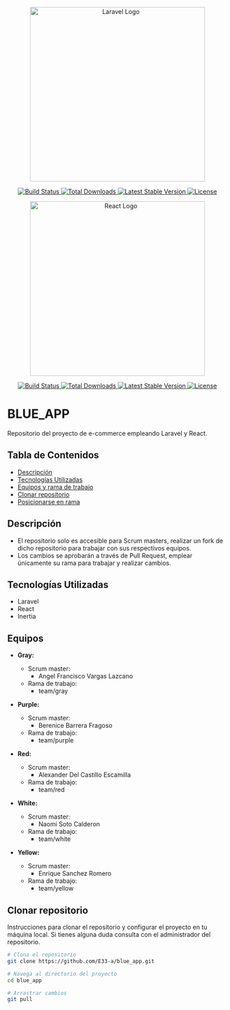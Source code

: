 <p align="center">
    <a href="https://laravel.com" target="_blank">
        <img src="https://raw.githubusercontent.com/laravel/art/master/logo-lockup/5%20SVG/2%20CMYK/1%20Full%20Color/laravel-logolockup-cmyk-red.svg" width="400" alt="Laravel Logo">
    </a>
</p>

<p align="center">
    <a href="https://github.com/laravel/framework/actions">
        <img src="https://github.com/laravel/framework/workflows/tests/badge.svg" alt="Build Status">
    </a>
    <a href="https://packagist.org/packages/laravel/framework">
        <img src="https://img.shields.io/packagist/dt/laravel/framework" alt="Total Downloads">
    </a>
    <a href="https://packagist.org/packages/laravel/framework">
        <img src="https://img.shields.io/packagist/v/laravel/framework" alt="Latest Stable Version">
    </a>
    <a href="https://packagist.org/packages/laravel/framework">
        <img src="https://img.shields.io/packagist/l/laravel/framework" alt="License">
    </a>
</p>

<p align="center">
    <a href="https://reactjs.org" target="_blank">
        <img src="https://reactjs.org/logo-og.png" width="400" alt="React Logo">
    </a>
</p>

<p align="center">
    <a href="https://github.com/facebook/react/actions">
        <img src="https://github.com/facebook/react/workflows/CI/badge.svg" alt="Build Status">
    </a>
    <a href="https://www.npmjs.com/package/react">
        <img src="https://img.shields.io/npm/dt/react.svg" alt="Total Downloads">
    </a>
    <a href="https://www.npmjs.com/package/react">
        <img src="https://img.shields.io/npm/v/react.svg" alt="Latest Stable Version">
    </a>
    <a href="https://opensource.org/licenses/MIT">
        <img src="https://img.shields.io/badge/license-MIT-blue.svg" alt="License">
    </a>
</p>

# BLUE_APP

Repositorio del proyecto de e-commerce empleando Laravel y React.

## Tabla de Contenidos

- [Descripción](#descripción)
- [Tecnologías Utilizadas](#tecnologías-utilizadas)
- [Equipos y rama de trabajo](#equipos)
- [Clonar repositorio](#clonar-repositorio)
- [Posicionarse en rama](#posicionarse-en-rama)


## Descripción

- El repositorio solo es accesible para Scrum masters, realizar un fork de dicho repositorio para trabajar con sus respectivos equipos.
- Los cambios se aprobarán a través de Pull Request, emplear únicamente su rama para trabajar y realizar cambios.

## Tecnologías Utilizadas

- Laravel
- React
- Inertia

## Equipos

- **Gray:**
  - Scrum master:
    - Angel Francisco Vargas Lazcano
  - Rama de trabajo:
    - team/gray

- **Purple:**
  - Scrum master:
    - Berenice Barrera Fragoso
  - Rama de trabajo:
    - team/purple

- **Red:**
  - Scrum master:
    - Alexander Del Castillo Escamilla
  - Rama de trabajo:
    - team/red

- **White:**
  - Scrum master:
    - Naomi Soto Calderon
  - Rama de trabajo:
    - team/white

- **Yellow:**
  - Scrum master:
    - Enrique Sanchez Romero
  - Rama de trabajo:
    - team/yellow

## Clonar repositorio

Instrucciones para clonar el repositorio y configurar el proyecto en tu máquina local.
Si tienes alguna duda consulta con el administrador del repositorio.

```bash
# Clona el repositorio
git clone https://github.com/E33-a/blue_app.git

# Navega al directorio del proyecto
cd blue_app

# Arrastrar cambios
git pull
```
